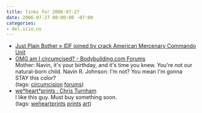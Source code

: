 ```yaml
---
title: links for 2006-07-27
date: 2006-07-27 00:00:00 -07:00
categories:
- del.icio.us
---
```


<ul class="delicious">
	<li>
		<div class="delicious-link"><a href="http://www.bother.com/?p=395">Just Plain Bother » IDF joined by crack American Mercenary Commando Unit</a></div>
	</li>
	<li>
		<div class="delicious-link"><a href="http://forum.bodybuilding.com/showthread.php?p=10402600#post10402600">OMG am I circumcised? - Bodybuilding.com Forums</a></div>
		<div class="delicious-extended">Mother: Navin, it's your birthday, and it's time you knew. You're not our natural-born child.
Navin R. Johnson: I'm not? You mean I'm gonna STAY this color?</div>
		<div class="delicious-tags">(tags: <a href="http://del.icio.us/torrez/circumcision">circumcision</a> <a href="http://del.icio.us/torrez/forums">forums</a>)</div>
	</li>
	<li>
		<div class="delicious-link"><a href="http://www.weheartprints.com/2006/07/chris_turnham_1.html">we*heart*prints : Chris Turnham</a></div>
		<div class="delicious-extended">I like this guy. Must buy something soon.</div>
		<div class="delicious-tags">(tags: <a href="http://del.icio.us/torrez/weheartprints">weheartprints</a> <a href="http://del.icio.us/torrez/prints">prints</a> <a href="http://del.icio.us/torrez/art">art</a>)</div>
	</li>
</ul>
